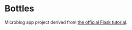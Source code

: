 # Bottles

Microblog app project derived from [the official Flask tutorial](http://flask.pocoo.org/docs/1.0/tutorial/).